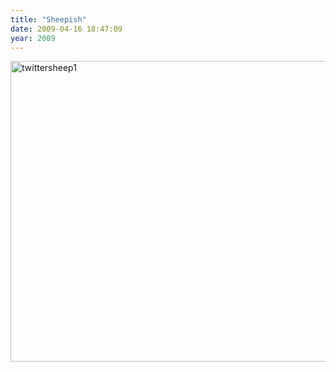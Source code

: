 ```yaml
---
title: "Sheepish"
date: 2009-04-16 18:47:09
year: 2009
---
```

<a href="http://twittersheep.com/results.php?u=gvwilson"><img alt="twittersheep1" src="{{'/files/2009/04/twittersheep1.png' | relative_url}}" alt="twittersheep1" width="549" height="481" class="centered"></a>
